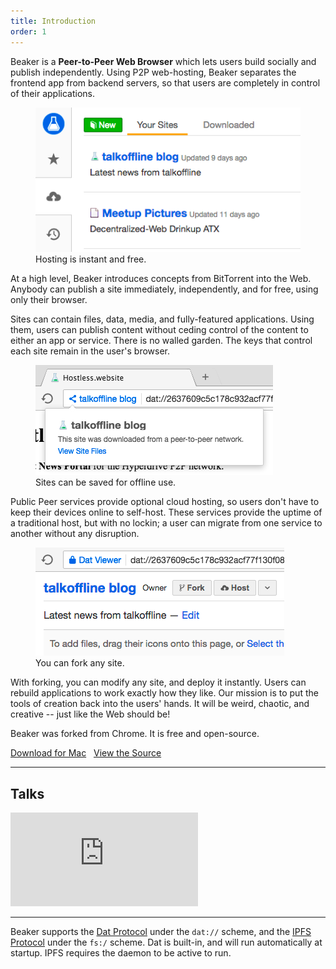```yaml
---
title: Introduction
order: 1
---
```


Beaker is a **Peer-to-Peer Web Browser** which lets users build&nbsp;socially and publish&nbsp;independently.
Using P2P web-hosting, Beaker separates the frontend app from backend servers, so that users are completely in control of their applications.

<figure>
  <img src="/img/intro-screenshot-2-cropped.png">
  <figcaption>Hosting is instant and free.</figcaption>
</figure>

At a high level, Beaker introduces concepts from BitTorrent into the Web.
Anybody can publish a site immediately, independently, and for free, using only their browser.

Sites can contain files, data, media, and fully-featured applications.
Using them, users can publish content without ceding control of the content to either an app or service.
There is no walled garden.
The keys that control each site remain in the user's browser.

<figure>
  <img src="/img/intro-screenshot-4-cropped.png">
  <figcaption>Sites can be saved for offline use.</figcaption>
</figure>

Public Peer services provide optional cloud hosting, so users don't have to keep their devices online to self-host.
These services provide the uptime of a traditional host, but with no lockin; a user can migrate from one service to another without any disruption.

<figure>
  <img src="/img/intro-screenshot-3-cropped.png">
  <figcaption>You can fork any site.</figcaption>
</figure>

With forking, you can modify any site, and deploy it instantly.
Users can rebuild applications to work exactly how they like.
Our mission is to put the tools of creation back into the users' hands.
It will be weird, chaotic, and creative -- just like the Web should be!

Beaker was forked from Chrome.
It is free and open-source.

<a class="btn btn-primary" href="https://download.beakerbrowser.net/download/latest/osx"><i class="fa fa-apple" aria-hidden="true"></i> Download for Mac</a>
&nbsp; <a href="https://github.com/beakerbrowser/beaker">View the Source</a>

---

## Talks

<div class="yt-video">
  <iframe src="https://www.youtube.com/embed/pi-kreA52oI" frameborder="0" allowfullscreen></iframe>
</div>

---

Beaker supports the [Dat Protocol](/docs/dat/intro.html) under the `dat://` scheme, and the [IPFS Protocol](https://ipfs.io) under the `fs:/` scheme.
Dat is built-in, and will run automatically at startup.
IPFS requires the daemon to be active to run.